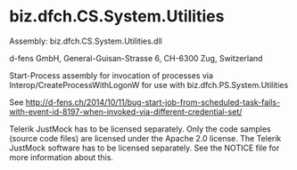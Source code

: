 biz.dfch.CS.System.Utilities
============================

Assembly: biz.dfch.CS.System.Utilities.dll

d-fens GmbH, General-Guisan-Strasse 6, CH-6300 Zug, Switzerland

Start-Process assembly for invocation of processes via Interop/CreateProcessWithLogonW for use with biz.dfch.PS.System.Utilities

See http://d-fens.ch/2014/10/11/bug-start-job-from-scheduled-task-fails-with-event-id-8197-when-invoked-via-different-credential-set/


Telerik JustMock has to be licensed separately. Only the code samples (source code files) are licensed under the Apache 2.0 license. The Telerik JustMock software has to be licensed separately. See the NOTICE file for more information about this.
